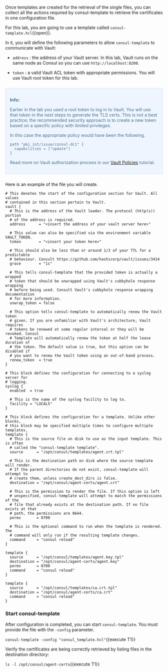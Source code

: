Once templates are created for the retrieval of the single
files, you can collect all the actions required by consul-template
to retrieve the certificates in one configuration file.

For this lab, you are going to use a template called `consul-template.hcl`{{open}}.

In it, you will define the following parameters to allow
`consul-template` to communicate with Vault:

* `address` : the address of your Vault server. In this lab, Vault runs on the same node as Consul so you can use `http://localhost:8200`.

* `token`  : a valid Vault ACL token with appropriate permissions. You will use Vault root token for this lab.

<div style="background-color:#eff5ff; color:#416f8c; border:1px solid #d0e0ff; padding:1em; border-radius:3px; margin:24px 0;">
  <p><strong>Info: </strong>

Earlier in the lab you used a root token to log in to Vault.
You will use that token in the next steps to generate
the TLS certs. This is not a best practice; the recommended security approach is to create
a new token based on a specific policy with limited privileges.

In this case the appropriate policy would have been the following.

```
path "pki_int/issue/consul-dc1" {
  capabilities = ["update"]
}
```

Read more on Vault authorization process in our [Vault Policies](https://learn.hashicorp.com/tutorials/vault/getting-started-policies) tutorial. 

</p></div>

Here is an example of the file you will create.

```
# This denotes the start of the configuration section for Vault. All values
# contained in this section pertain to Vault.
vault {
  # This is the address of the Vault leader. The protocol (http(s)) portion
  # of the address is required.
  address      = "<insert the address of your vault server here>"

  # This value can also be specified via the environment variable VAULT_TOKEN.
  token        = "<insert your token here>"

  # This should also be less than or around 1/3 of your TTL for a predictable
  # behaviour. Consult https://github.com/hashicorp/vault/issues/3414
  grace        = "1s"

  # This tells consul-template that the provided token is actually a wrapped
  # token that should be unwrapped using Vault's cubbyhole response wrapping
  # before being used. Consult Vault's cubbyhole response wrapping documentation
  # for more information.
  unwrap_token = false

  # This option tells consul-template to automatically renew the Vault token
  # given. If you are unfamiliar with Vault's architecture, Vault requires
  # tokens be renewed at some regular interval or they will be revoked. Consul
  # Template will automatically renew the token at half the lease duration of
  # the token. The default value is true, but this option can be disabled if
  # you want to renew the Vault token using an out-of-band process.
  renew_token  = true
}

# This block defines the configuration for connecting to a syslog server for
# logging.
syslog {
  enabled  = true

  # This is the name of the syslog facility to log to.
  facility = "LOCAL5"
}

# This block defines the configuration for a template. Unlike other blocks,
# this block may be specified multiple times to configure multiple templates.
template {
  # This is the source file on disk to use as the input template. This is often
  # called the "consul-template template".
  source      = "/opt/consul/templates/agent.crt.tpl"

  # This is the destination path on disk where the source template will render.
  # If the parent directories do not exist, consul-template will attempt to
  # create them, unless create_dest_dirs is false.
  destination = "/opt/consul/agent-certs/agent.crt"

  # This is the permission to render the file. If this option is left
  # unspecified, consul-template will attempt to match the permissions of the
  # file that already exists at the destination path. If no file exists at that
  # path, the permissions are 0644.
  perms       = 0700

  # This is the optional command to run when the template is rendered. The
  # command will only run if the resulting template changes.
  command     = "consul reload"
}

template {
  source      = "/opt/consul/templates/agent.key.tpl"
  destination = "/opt/consul/agent-certs/agent.key"
  perms       = 0700
  command     = "consul reload"
}

template {
  source      = "/opt/consul/templates/ca.crt.tpl"
  destination = "/opt/consul/agent-certs/ca.crt"
  command     = "consul reload"
}
```

### Start consul-template

After configuration is completed, you can start `consul-template`.
You must provide the file with the `-config` parameter.

`consul-template -config "consul_template.hcl"`{{execute T1}}

Verify the certificates are being correctly retrieved
by listing files in the destination directory:

`ls -l /opt/consul/agent-certs`{{execute T1}}


